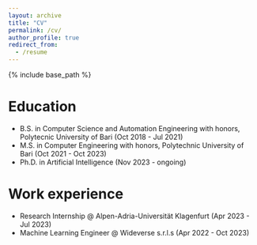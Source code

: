 ```yaml
---
layout: archive
title: "CV"
permalink: /cv/
author_profile: true
redirect_from:
  - /resume
---
```


{% include base_path %}


Education
======
* B.S. in Computer Science and Automation Engineering with honors, Polytecnic University of Bari (Oct 2018 - Jul 2021)
* M.S. in Computer Engineering with honors, Polytechnic University of Bari (Oct 2021 - Oct 2023)
* Ph.D. in Artificial Intelligence (Nov 2023 - ongoing)


Work experience
======
* Research Internship @ Alpen-Adria-Universität Klagenfurt (Apr 2023 - Jul 2023)
* Machine Learning Engineer @ Wideverse s.r.l.s (Apr 2022 - Oct 2023)